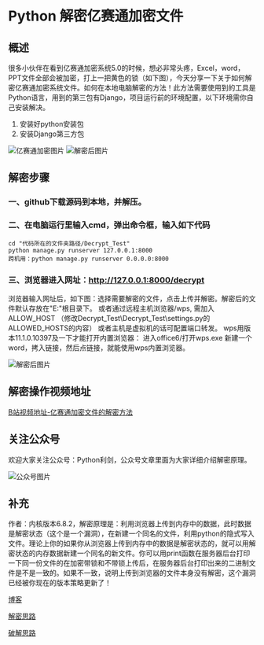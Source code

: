 # Python 解密亿赛通加密文件

## 概述

很多小伙伴在看到亿赛通加密系统5.0的时候，想必非常头疼，Excel，word，PPT文件全部会被加密，打上一把黄色的锁（如下图），今天分享一下关于如何解密亿赛通加密系统文件。如何在本地电脑解密的方法！此方法需要使用到的工具是Python语言，用到的第三包有Django，项目运行前的环境配置，以下环境需你自己安装解决。

1. 安装好python安装包
2. 安装Django第三方包
 

![亿赛通加密图片](./Image/Excel_decrypt.png) ![解密后图片](./Image/Excel_normal.png)


## 解密步骤
### 一、github下载源码到本地，并解压。
### 二、在电脑运行里输入cmd，弹出命令框，输入如下代码
	cd "代码所在的文件夹路径/Decrypt_Test"
	python manage.py runserver 127.0.0.1:8000
	跨机用：python manage.py runserver 0.0.0.0:8000

### 三、浏览器进入网址：http://127.0.0.1:8000/decrypt
浏览器输入网址后，如下图：选择需要解密的文件，点击上传并解密。解密后的文件默认存放在"E:\"根目录下。
或者通过远程主机浏览器/wps, 需加入ALLOW_HOST （修改Decrypt_Test\Decrypt_Test\settings.py的ALLOWED_HOSTS的内容）
或者主机是虚拟机的话可配置端口转发。
wps用版本11.1.0.10397及一下才能打开内置浏览器：
进入office6/打开wps.exe 新建一个word，拷入链接，然后点链接，就能使用wps内置浏览器。

 ![解密后图片](./Image/html_pic.png)

## 解密操作视频地址
[B站视频地址-亿赛通加密文件的解密方法](https://b23.tv/BV1Lh411275u)

## 关注公众号
欢迎大家关注公众号：Python利剑，公众号文章里面为大家详细介绍解密原理。

![公众号图片](./Image/QR_code.PNG)

## 补充
作者：内核版本6.8.2，解密原理是：利用浏览器上传到内存中的数据，此时数据是解密状态（这个是一个漏洞），在新建一个同名的文件，利用python的隐式写入文件。理论上你的如果你从浏览器上传到内存中的数据是解密状态的，就可以用解密状态的内存数据新建一个同名的新文件。你可以用print函数在服务器后台打印一下同一份文件的在加密带锁和不带锁上传后，在服务器后台打印出来的二进制文件是不是一致的。如果不一致，说明上传到浏览器的文件本身没有解密，这个漏洞已经被你现在的版本策略更新了！

[博客](https://segmentfault.com/a/1190000038913626)

[解密思路](https://blog.csdn.net/Bleen1009/article/details/44671771)

[破解思路](http://www.gphqgb.com/article401.html)

